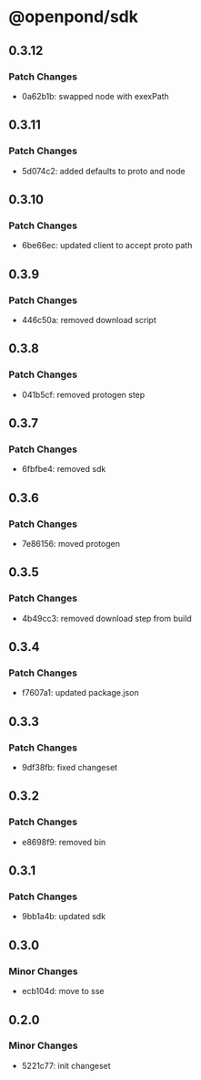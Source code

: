 # @openpond/sdk

## 0.3.12

### Patch Changes

- 0a62b1b: swapped node with exexPath

## 0.3.11

### Patch Changes

- 5d074c2: added defaults to proto and node

## 0.3.10

### Patch Changes

- 6be66ec: updated client to accept proto path

## 0.3.9

### Patch Changes

- 446c50a: removed download script

## 0.3.8

### Patch Changes

- 041b5cf: removed protogen step

## 0.3.7

### Patch Changes

- 6fbfbe4: removed sdk

## 0.3.6

### Patch Changes

- 7e86156: moved protogen

## 0.3.5

### Patch Changes

- 4b49cc3: removed download step from build

## 0.3.4

### Patch Changes

- f7607a1: updated package.json

## 0.3.3

### Patch Changes

- 9df38fb: fixed changeset

## 0.3.2

### Patch Changes

- e8698f9: removed bin

## 0.3.1

### Patch Changes

- 9bb1a4b: updated sdk

## 0.3.0

### Minor Changes

- ecb104d: move to sse

## 0.2.0

### Minor Changes

- 5221c77: init changeset
